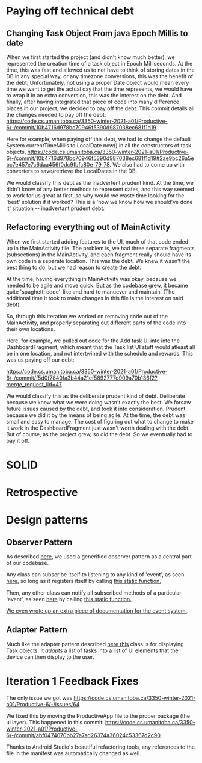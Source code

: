 # Paying off technical debt

## Changing Task Object From java Epoch Millis to date

When we first started the project (and didn't know much better), we represented the creation time of a task object in Epoch Milliseconds. At the time, this was fast and allowed us to not have to think of storing dates in the DB in any special way, or any timezone conversions, this was the benefit of the debt, Unfortunately, not using a proper Date object would mean every time we want to get the actual day that the time represents, we would have to wrap it in an extra conversion, this was the interest on the debt. And finally, after having integrated that piece of code into many difference places in our project, we decided to pay off the debt. This commit details all the changes needed to pay off the debt: https://code.cs.umanitoba.ca/3350-winter-2021-a01/Productive-6/-/commit/10b4716d978bc70946f5390d987038ec681f1d19.

Here for example, when paying off this debt, we had to change the default System.currentTimeMillis to LocalDate.now() in all the constructors of task objects, https://code.cs.umanitoba.ca/3350-winter-2021-a01/Productive-6/-/commit/10b4716d978bc70946f5390d987038ec681f1d19#2ae9bc26a5ebc7e457e7c6daa456f0dc9fbfc80e_79_78. 
We also had to come up with converters to save/retrieve the LocalDates in the DB.

We would classify this debt as the inadvertent prudent kind. At the time, we didn't know of any better methods to represent dates, and this way seemed to work for us great at first, so why would we waste time looking for the 'best' solution if it worked? This is a 'now we know how we should've done it' situation -- inadvertant prudent debt.

## Refactoring everything out of MainActivity

When we first started adding features to the UI, much of that code ended up in the MainActivity file. The problem is, we had three separate fragments (subsections) in the MainActivity, and each fragment really should have its own code in a separate location. This was the debt. We knew it wasn't the best thing to do, but we had reason to create the debt.

At the time, having everything in MainActivity was okay, because we needed to be agile and move quick. But as the codebase grew, it became quite 'spaghetti code'-like and hard to manuever and maintain. (The additional time it took to make changes in this file is the interest on said debt).

So, through this iteration we worked on removing code out of the MainActivity, and properly separating out different parts of the code into their own locations.

Here, for example, we pulled out code for the Add task UI into into the DashboardFragment, which meant that the Task list UI stuff would atleast all be in one location, and not intertwined with the schedule and rewards. This was us paying off our debt:

https://code.cs.umanitoba.ca/3350-winter-2021-a01/Productive-6/-/commit/f5d0f7840fa3b44a21ef5892777d909a70b136f2?merge_request_iid=47

We would classify this as the deliberate prudent kind of debt. Deliberate because we knew what we were doing wasn't exactly the best. We forsaw future issues caused by the debt, and took it into consideration. Prudent because we did it by the means of being agile. At the time, the debt was small and easy to manage. The cost of figuring out what to change to make it work in the DashboardFragment just wasn't worth dealing with the debt. But of course, as the project grew, so did the debt. So we eventually had to pay it off.

# SOLID


# Retrospective


# Design patterns

## Observer Pattern
As described [here](https://refactoring.guru/design-patterns/observer), we used a generified observer pattern as a central part of our codebase.

Any class can subscribe itself to listening to any kind of 'event', as seen [here](https://code.cs.umanitoba.ca/3350-winter-2021-a01/Productive-6/-/blob/develop/app/src/main/java/com/productive6/productive/logic/rewards/impl/RewardManager.java#L149), so long as it registers itself by calling [this static function.](https://code.cs.umanitoba.ca/3350-winter-2021-a01/Productive-6/-/blob/develop/app/src/main/java/com/productive6/productive/logic/event/EventDispatch.java#L36)

Then, any other class can notify all subscribed methods of a particular 'event', as seen [here](https://code.cs.umanitoba.ca/3350-winter-2021-a01/Productive-6/-/blob/develop/app/src/main/java/com/productive6/productive/logic/rewards/impl/RewardManager.java#L175) by calling [this static function.](https://code.cs.umanitoba.ca/3350-winter-2021-a01/Productive-6/-/blob/develop/app/src/main/java/com/productive6/productive/logic/event/EventDispatch.java#L73) 

[We even wrote up an extra piece of documentation for the event system.](https://code.cs.umanitoba.ca/3350-winter-2021-a01/Productive-6/-/blob/develop/EventSystem.md).

## Adapter Pattern

Much like the adapter pattern described [here](https://refactoring.guru/design-patterns/adapter),[this](https://code.cs.umanitoba.ca/3350-winter-2021-a01/Productive-6/-/blob/develop/app/src/main/java/com/productive6/productive/ui/dashboard/TaskAdapter.java) class is for displaying Task objects. It _adapts_ a list of tasks into a list of UI elements that the device can then display to the user.


# Iteration 1 Feedback Fixes

The only issue we got was https://code.cs.umanitoba.ca/3350-winter-2021-a01/Productive-6/-/issues/64

We fixed this by moving the ProductiveApp file to the proper package (the ui layer).
This happened in this commit: https://code.cs.umanitoba.ca/3350-winter-2021-a01/Productive-6/-/commit/abf0474070bb27a7ad26374a36024c53367d2c90

Thanks to Android Studio's beautiful refactoring tools, any references to the file in the manifest was automatically changed as well.